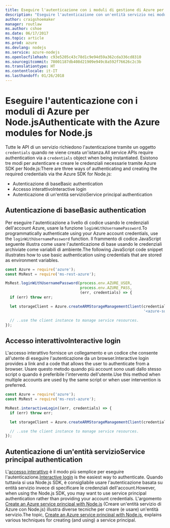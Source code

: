 ```yaml
---
title: Eseguire l'autenticazione con i moduli di gestione di Azure per Node.js
description: "Eseguire l'autenticazione con un'entità servizio nei moduli di gestione di Azure per Node.js"
author: craigshoemaker
manager: routlaw
ms.author: cshoe
ms.date: 06/17/2017
ms.topic: article
ms.prod: azure
ms.devlang: nodejs
ms.service: azure-nodejs
ms.openlocfilehash: c93e5205c43c78d1c9e94d59a362cda336cd8310
ms.sourcegitcommit: 78001187db408d21909e949c8a592f76626c2c3b
ms.translationtype: HT
ms.contentlocale: it-IT
ms.lasthandoff: 01/26/2018
---
```

# <a name="authenticate-with-the-azure-modules-for-nodejs"></a><span data-ttu-id="6bbd1-103">Eseguire l'autenticazione con i moduli di Azure per Node.js</span><span class="sxs-lookup"><span data-stu-id="6bbd1-103">Authenticate with the Azure modules for Node.js</span></span> 

<span data-ttu-id="6bbd1-104">Tutte le API di un servizio richiedono l'autenticazione tramite un oggetto `credentials` quando ne viene creata un'istanza.</span><span class="sxs-lookup"><span data-stu-id="6bbd1-104">All service APIs require authentication via a `credentials` object when being instantiated.</span></span> <span data-ttu-id="6bbd1-105">Esistono tre modi per autenticare e creare le credenziali necessarie tramite Azure SDK per Node.js:</span><span class="sxs-lookup"><span data-stu-id="6bbd1-105">There are three ways of authenticating and creating the required credentials via the Azure SDK for Node.js:</span></span> 

- <span data-ttu-id="6bbd1-106">Autenticazione di base</span><span class="sxs-lookup"><span data-stu-id="6bbd1-106">Basic authentication</span></span>
- <span data-ttu-id="6bbd1-107">Accesso interattivo</span><span class="sxs-lookup"><span data-stu-id="6bbd1-107">Interactive login</span></span>
- <span data-ttu-id="6bbd1-108">Autenticazione di un'entità servizio</span><span class="sxs-lookup"><span data-stu-id="6bbd1-108">Service principal authentication</span></span>

## <a name="basic-authentication"></a><span data-ttu-id="6bbd1-109">Autenticazione di base</span><span class="sxs-lookup"><span data-stu-id="6bbd1-109">Basic authentication</span></span>

<span data-ttu-id="6bbd1-110">Per eseguire l'autenticazione a livello di codice usando le credenziali dell'account Azure, usare la funzione `loginWithUsernamePassword`.</span><span class="sxs-lookup"><span data-stu-id="6bbd1-110">To programmatically authenticate using your Azure account credentials, use the `loginWithUsernamePassword` function.</span></span> <span data-ttu-id="6bbd1-111">Il frammento di codice JavaScript seguente illustra come usare l'autenticazione di base usando le credenziali archiviate come variabili di ambiente.</span><span class="sxs-lookup"><span data-stu-id="6bbd1-111">The following JavaScript code snippet illustrates how to use basic authentication using credentials that are stored as environment variables.</span></span> 

```javascript
const Azure = require('azure');
const MsRest = require('ms-rest-azure');

MsRest.loginWithUsernamePassword(process.env.AZURE_USER, 
                                 process.env.AZURE_PASS, 
                                 (err, credentials) => {
  if (err) throw err;

  let storageClient = Azure.createARMStorageManagementClient(credentials, 
                                                             '<azure-subscription-id>');

  // ..use the client instance to manage service resources.
});
```

## <a name="interactive-login"></a><span data-ttu-id="6bbd1-112">Accesso interattivo</span><span class="sxs-lookup"><span data-stu-id="6bbd1-112">Interactive login</span></span>

<span data-ttu-id="6bbd1-113">L'accesso interattivo fornisce un collegamento e un codice che consente all'utente di eseguire l'autenticazione da un browser.</span><span class="sxs-lookup"><span data-stu-id="6bbd1-113">Interactive login provides a link and a code that allows the user to authenticate from a browser.</span></span> <span data-ttu-id="6bbd1-114">Usare questo metodo quando più account sono usati dallo stesso script o quando è preferibile l'intervento dell'utente.</span><span class="sxs-lookup"><span data-stu-id="6bbd1-114">Use this method when multiple accounts are used by the same script or when user intervention is preferred.</span></span>

```javascript
const Azure = require('azure');
const MsRest = require('ms-rest-azure');

MsRest.interactiveLogin((err, credentials) => {
  if (err) throw err;

  let storageClient = Azure.createARMStorageManagementClient(credentials, '<azure-subscription-id>');

  // ..use the client instance to manage service resources.
});
```

## <a name="service-principal-authentication"></a><span data-ttu-id="6bbd1-115">Autenticazione di un'entità servizio</span><span class="sxs-lookup"><span data-stu-id="6bbd1-115">Service principal authentication</span></span>

<span data-ttu-id="6bbd1-116">L'[accesso interattivo](#interactive-login) è il modo più semplice per eseguire l'autenticazione.</span><span class="sxs-lookup"><span data-stu-id="6bbd1-116">[Interactive login](#interactive-login) is the easiest way to authenticate.</span></span> <span data-ttu-id="6bbd1-117">Quando tuttavia si usa Node.js SDK, è consigliabile usare l'autenticazione basata su entità servizio invece di specificare le credenziali dell'account.</span><span class="sxs-lookup"><span data-stu-id="6bbd1-117">However, when using the Node.js SDK, you may want to use service principal authentication rather than providing your account credentials.</span></span> <span data-ttu-id="6bbd1-118">L'argomento [Create an Azure service principal with Node.js](./node-sdk-azure-authenticate-principal.md) (Creare un'entità servizio di Azure con Node.js) illustra diverse tecniche per creare (e usare) un'entità servizio.</span><span class="sxs-lookup"><span data-stu-id="6bbd1-118">The topic, [Create an Azure service principal with Node.js](./node-sdk-azure-authenticate-principal.md), explains various techniques for creating (and using) a service principal.</span></span> 